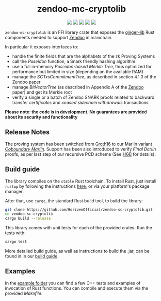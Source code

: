 <h1 align="center">zendoo-mc-cryptolib</h1>
<p align="center">
    <a href= "https://github.com/HorizenOfficial/zendoo-mc-cryptolib/releases"><img src="https://img.shields.io/github/release/HorizenOfficial/zendoo-mc-cryptolib.svg"></a>
    <a href="AUTHORS"><img src="https://img.shields.io/github/contributors/HorizenOfficial/zendoo-mc-cryptolib.svg?"></a>
    <a href="https://travis-ci.com/github/HorizenOfficial/zendoo-mc-cryptolib"><img src="https://app.travis-ci.com/HorizenOfficial/zendoo-mc-cryptolib.svg?branch=master"></a>
    <a href="LICENSE-MIT"><img src="https://img.shields.io/badge/license-MIT-blue.svg"></a>
    <a href="CONTRIBUTING.md"><img src="https://img.shields.io/badge/PRs-welcome-brightgreen.svg?style=flat-square"></a>
</p>


`zendoo-mc-cryptolib` is an FFI library crate that exposes the [ginger-lib](https://github.com/HorizenOfficial/ginger-lib) Rust components needed to support [Zendoo](https://eprint.iacr.org/2020/123.pdf "Zendoo") in mainchain.

In particular it exposes interfaces to:

* handle the finite fields that are the alphabets of the zk Proving Systems
* call the *Poseidon* function, a Snark friendly hashing algorithm
* use a full in-memory *Poseidon-based Merkle Tree*, thus optimized for performance but limited in size (depending on the available RAM)
* manage the *SCTxsCommitmentTree*, as described in section 4.1.3 of the [Zendoo](https://eprint.iacr.org/2020/123.pdf "Zendoo") paper
* manage *BitVectorTree* (as described in Appendix A of the [Zendoo](https://eprint.iacr.org/2020/123.pdf "Zendoo") paper) and get its Merkle root
* verify a single or a batch of Zendoo SNARK proofs related to backward transfer *certificates* and *ceased sidechain withdrawals* transactions

**Please note: the code is in development. No guarantees are provided about its security and functionality**

## Release Notes

The proving system has been switched from [Groth16](https://eprint.iacr.org/2016/260.pdf) to our Marlin variant [*Coboundary Marlin*](https://github.com/HorizenLabs/marlin).
Support has been also introduced to verify *Final Darlin* proofs, as per last step of our recursive PCD scheme (See [HGB](https://eprint.iacr.org/2021/930) for details).

## Build guide

The library compiles on the `stable` Rust toolchain.
To install Rust, just install `rustup` by following the instructions [here](https://rustup.rs/), or via your platform's package manager.

After that, use `cargo`, the standard Rust build tool, to build the library:

```bash
git clone https://github.com/HorizenOfficial/zendoo-sc-cryptolib.git
cd zendoo-sc-cryptolib
cargo build --release
```

This library comes with unit tests for each of the provided crates. Run the tests with:

```bash
cargo test
``` 

More detailed build guide, as well as instructions to build the .jar, can be found in in our [build guide](BUILD.md).

## Examples

In the [example folder](examples) you can find a few C++ tests and examples of invocation of Rust functions. You can compile and execute them via the provided *Makefile*.
